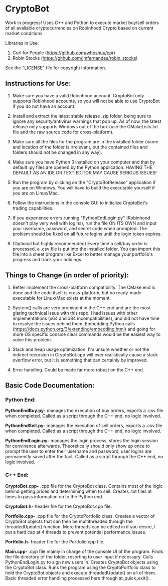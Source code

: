 # CryptoBot


Work in progress! Uses C++ and Python to execute market buy/sell orders of all avaliable cryptocurrencies on Robinhood Crypto based on current market conditions.

Libraries in Use:
1. Curl for People (https://github.com/whoshuu/cpr)
2. Robin Stocks (https://github.com/jmfernandes/robin_stocks)

See the "LICENSE" file for copyright information.


## Instructions for Use:

1. Make sure you have a valid Robinhood account. CryptoBot only supports Robinhood accounts, so you will not be able to use CryptoBot if you do not have an account.

2. Install and extract the latest stable release .zip folder, being sure to ignore any security/antivirus warnings that pop up. As of now, the latest release only supports Windows out of the box (use the CMakeLists.txt file and the raw source code for cross-platform).

3. Make sure all the files for the program are in the installed folder (name and location of the folder is irrelevant, but the contained files and folders should not be changed in any way).

4. Make sure you have Python 3 installed on your computer and that by default .py files are opened by the Python application. HAVING THE DEFAULT AS
   AN IDE OR TEXT EDITOR MAY CAUSE SERIOUS ISSUES!
   
5. Run the program by clicking on the "CryptoBotRelease" application if you are on Windows. You will have to build the executable yourself if you are on Linux/Mac.

6. Follow the instructions in the console GUI to initialize CryptoBot's trading capabilities.

7. If you experience errors running "PythonEndLogin.py" (Robinhood doesn't play very well with logins), run the file ON ITS OWN
   and input your username, password, and secret code when prompted. The problem should be fixed on all future logins until the login token expires.

8. (Optional but highly recommended) Every time a sell/buy order is processed, a .csv file is put into the installed folder. You can import this file
    into a sheet program like Excel to better manage your portfolio's progress and track your holdings.

## Things to Change (in order of priority):

1. Better implement the cross-platform compatibility. The CMake end is done and the code itself is cross-platform, but no ready-made executable for Linux/Mac exists at the moment.

2. System() calls are very prominent in the C++ end and are the most glaring technical issue with this repo. I had issues with other implementations (x64 and x84 incompatibilities), and did not have time to resolve the issues behind them.
   Embedding Python calls (https://docs.python.org/3/extending/embedding.html) and going for more OS specific console clear commands would be the easiest way to solve this problem.

3. Stack and heap usage optimization. I'm unsure whether or not the indirect recursion in CryptoBot.cpp will ever realistically cause a stack overflow error, but it is something that can certainly be improved.

4. Error handling. Could be made far more robust on the C++ end.

## Basic Code Documentation:

### Python End:

**PythonEndBuy.py-** manages the execution of buy orders, exports a .csv file when completed.
		 Called as a script through the C++ end, no logic involved.

**PythonEndSell.py-** manages the execution of sell orders, exports a .csv file when completed.
		  Called as a script through the C++ end, no logic involved.

**PythonEndLogin.py-** manages the login process, stores the login session for convinence afterwards. Theoretically should only show up once to prompt the user to enter their username and password, user logins are permanently saved after the fact. Called as a script through the C++ end, no logic involved.



### C++ End:

**CryptoBot.cpp-** .cpp file for the CryptoBot class. Contains most of the logic behind getting prices
		and determining when to sell. Creates .txt files at times to pass information
		on to the Python end.

**CryptoBot.h-** header file for the CryptoBot.cpp file.

**Portfolio.cpp-** .cpp file for the CryptoPortfolio class. Creates a vector of CryptoBot objects that can then be
 		multithreaded through the threadedUpdate() function. More threads can be edited in if you desire, I put a hard
		cap at 4 threads to prevent potential performance issues.

**Portfolio.h-** header file for the Portfolio.cpp file.

**Main.cpp-** .cpp file mainly in charge of the console UI of the program. Finds the file directory of the folder, resorting to user input if necessary. Calls PythonEndLogin.py to sign new users in. Creates CryptoBot objects using the CryptoBot class. Runs the program using the CryptoPortfolio class to hold the CryptoBot objects and execute threadedUpdate() on all of them. Basic threaded error handling processed here through at_quick_exit().


